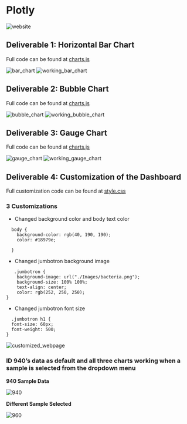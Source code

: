 # Plotly
![website](https://github.com/pfrivas/Plotly/blob/main/Challenge/Images/Website.png)

## Deliverable 1: Horizontal Bar Chart
Full code can be found at [charts.js](https://github.com/pfrivas/Plotly/blob/main/Challenge/charts.js)

![bar_chart](https://github.com/pfrivas/Plotly/blob/main/Challenge/Images/Horizontal%20Bar%20Chart.png)
![working_bar_chart](https://github.com/pfrivas/Plotly/blob/main/Challenge/Images/Working%20Bar%20Chart.png)

## Deliverable 2: Bubble Chart
Full code can be found at [charts.js](https://github.com/pfrivas/Plotly/blob/main/Challenge/charts.js)

![bubble_chart](https://github.com/pfrivas/Plotly/blob/main/Challenge/Images/Bubble%20Chart.png)
![working_bubble_chart](https://github.com/pfrivas/Plotly/blob/main/Challenge/Images/Working%20Bubble%20Chart.png)

## Deliverable 3: Gauge Chart
Full code can be found at [charts.js](https://github.com/pfrivas/Plotly/blob/main/Challenge/charts.js)
  
![gauge_chart](https://github.com/pfrivas/Plotly/blob/main/Challenge/Images/Gauge%20Chart.png)
![working_gauge_chart](https://github.com/pfrivas/Plotly/blob/main/Challenge/Images/Working%20Gauge%20Chart.png)
  
  
## Deliverable 4: Customization of the Dashboard
  
Full customization code can be found at [style.css](https://github.com/pfrivas/Plotly/blob/main/Challenge/style.css)
  
### 3 Customizations
- Changed background color and body text color
```
  body {
    background-color: rgb(40, 190, 190);
    color: #18979e;
   
  }
```
- Changed jumbotron background image
```
   .jumbotron {
    background-image: url("./Images/bacteria.png");
    background-size: 100% 100%;
    text-align: center;
    color: rgb(252, 250, 250);
}
```
- Changed jumbotron font size
```
  .jumbotron h1 {
  font-size: 60px;
  font-weight: 500;
}
```
  
![customized_webpage](https://github.com/pfrivas/Plotly/blob/main/Challenge/Images/Website_Customized.png)
  
### ID 940’s data as default and all three charts working when a sample is selected from the dropdown menu
  
**940 Sample Data**

  ![940](https://github.com/pfrivas/Plotly/blob/main/Challenge/Images/All%20Charts%20with%20940%20Data.png)

**Different Sample Selected**

  ![960](https://github.com/pfrivas/Plotly/blob/main/Challenge/Images/All%20Charts%20with%20960%20Data.png)
